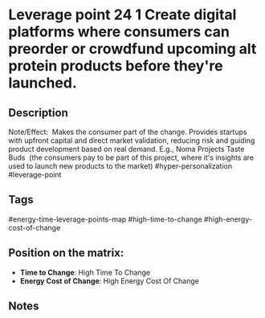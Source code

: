 # Leverage point 24 1 Create digital platforms where consumers can preorder or crowdfund upcoming alt protein products before they're launched.

## Description
Note/Effect:  Makes the consumer part of the change. Provides startups with upfront capital and direct market validation, reducing risk and guiding product development based on real demand. E.g., Noma Projects Taste Buds  (the consumers pay to be part of this project, where it's insights are used to launch new products to the market)   #hyper-personalization #leverage-point

## Tags
#energy-time-leverage-points-map #high-time-to-change #high-energy-cost-of-change

## Position on the matrix:
- **Time to Change**: High Time To Change
- **Energy Cost of Change**: High Energy Cost Of Change

## Notes
<!-- Add your notes here -->
